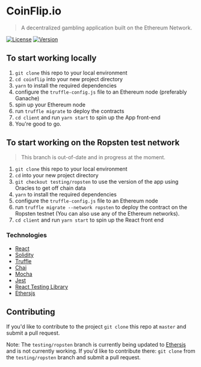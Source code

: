 # CoinFlip.io

> A decentralized gambling application built on the Ethereum Network.

[![License](https://img.shields.io/github/license/santdeleon/coinflip)](https://github.com/santdeleon/coinflip/blob/master/LICENSE)
[![Version](https://img.shields.io/github/package-json/v/santdeleon/coinflip)](https://github.com/santdeleon/coinflip/blob/master/package.json)

## To start working locally

1. `git clone` this repo to your local environment
2. `cd coinflip` into your new project directory
3. `yarn` to install the required dependencies
4. configure the `truffle-config.js` file to an Ethereum node (preferably Ganache)
5. spin up your Ethereum node
6. run `truffle migrate` to deploy the contracts
7. `cd client` and run `yarn start` to spin up the App front-end
8. You're good to go.

## To start working on the Ropsten test network

> This branch is out-of-date and in progress at the moment.

1. `git clone` this repo to your local environment
2. `cd` into your new project directory
3. `git checkout testing/ropsten` to use the version of the app using Oracles
   to get off chain data
4. `yarn` to install the required dependencies
5. configure the `truffle-config.js` file to an Ethereum node
6. run `truffle migrate --network ropsten` to deploy the contract on the Ropsten testnet (You can also use any of the Ethereum networks).
7. `cd client` and run `yarn start` to spin up the React front end

### Technologies

- [React](https://reactjs.org/)
- [Solidity](https://solidity.readthedocs.io/en/v0.6.10/)
- [Truffle](https://www.trufflesuite.com/)
- [Chai](https://www.chaijs.com/)
- [Mocha](https://mochajs.org/)
- [Jest](https://jestjs.io/)
- [React Testing Library](https://testing-library.com/docs/react-testing-library/intro)
- [Ethersjs](https://docs.ethers.io/v5/)

## Contributing

If you'd like to contribute to the project `git clone` this repo at `master` and submit a pull request.

Note: The `testing/ropsten` branch is currently being updated to [Ethersjs](https://docs.ethers.io/v5/) and is not currently working. If you'd like to contribute there: `git clone` from the `testing/ropsten` branch and submit a pull request.
